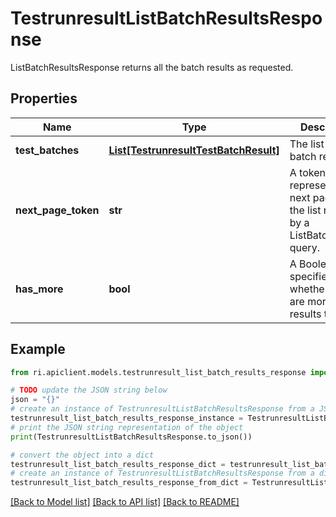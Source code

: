 # TestrunresultListBatchResultsResponse

ListBatchResultsResponse returns all the batch results as requested.

## Properties

Name | Type | Description | Notes
------------ | ------------- | ------------- | -------------
**test_batches** | [**List[TestrunresultTestBatchResult]**](TestrunresultTestBatchResult.md) | The list of test batch results. | [optional] 
**next_page_token** | **str** | A token representing the next page from the list returned by a ListBatchResults query. | [optional] 
**has_more** | **bool** | A Boolean that specifies whether there are more batch results to return. | [optional] 

## Example

```python
from ri.apiclient.models.testrunresult_list_batch_results_response import TestrunresultListBatchResultsResponse

# TODO update the JSON string below
json = "{}"
# create an instance of TestrunresultListBatchResultsResponse from a JSON string
testrunresult_list_batch_results_response_instance = TestrunresultListBatchResultsResponse.from_json(json)
# print the JSON string representation of the object
print(TestrunresultListBatchResultsResponse.to_json())

# convert the object into a dict
testrunresult_list_batch_results_response_dict = testrunresult_list_batch_results_response_instance.to_dict()
# create an instance of TestrunresultListBatchResultsResponse from a dict
testrunresult_list_batch_results_response_from_dict = TestrunresultListBatchResultsResponse.from_dict(testrunresult_list_batch_results_response_dict)
```
[[Back to Model list]](../README.md#documentation-for-models) [[Back to API list]](../README.md#documentation-for-api-endpoints) [[Back to README]](../README.md)

